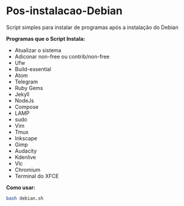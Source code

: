 # Pos-instalacao-Debian
Script simples para instalar de programas após a instalação do Debian

__Programas que o Script Instala:__
- Atualizar o sistema                           
- Adiconar non-free ou contrib/non-free         
- Ufw                                  
- Build-essential                      
- Atom                                 
- Telegram                             
- Ruby Gems                            
- Jekyll                               
- NodeJs
- Compose
- LAMP
- sudo                              
- Vim                                 
- Tmux                                
- Inkscape                            
- Gimp                                
- Audacity                            
- Kdenlive                            
- Vlc                                
- Chromium                           
- Terminal do XFCE

__Como usar:__
```bash
bash debian.sh
```
